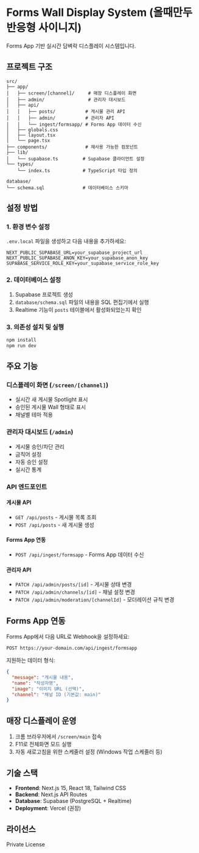 # Forms Wall Display System (올때만두 반응형 사이니지)

Forms App 기반 실시간 담벼락 디스플레이 시스템입니다.

## 프로젝트 구조

```
src/
├── app/
│   ├── screen/[channel]/     # 매장 디스플레이 화면
│   ├── admin/                # 관리자 대시보드
│   ├── api/
│   │   ├── posts/           # 게시물 관리 API
│   │   ├── admin/           # 관리자 API
│   │   └── ingest/formsapp/ # Forms App 데이터 수신
│   ├── globals.css
│   ├── layout.tsx
│   └── page.tsx
├── components/              # 재사용 가능한 컴포넌트
├── lib/
│   └── supabase.ts         # Supabase 클라이언트 설정
└── types/
    └── index.ts            # TypeScript 타입 정의

database/
└── schema.sql              # 데이터베이스 스키마
```

## 설정 방법

### 1. 환경 변수 설정

`.env.local` 파일을 생성하고 다음 내용을 추가하세요:

```env
NEXT_PUBLIC_SUPABASE_URL=your_supabase_project_url
NEXT_PUBLIC_SUPABASE_ANON_KEY=your_supabase_anon_key
SUPABASE_SERVICE_ROLE_KEY=your_supabase_service_role_key
```

### 2. 데이터베이스 설정

1. Supabase 프로젝트 생성
2. `database/schema.sql` 파일의 내용을 SQL 편집기에서 실행
3. Realtime 기능이 `posts` 테이블에서 활성화되었는지 확인

### 3. 의존성 설치 및 실행

```bash
npm install
npm run dev
```

## 주요 기능

### 디스플레이 화면 (`/screen/[channel]`)
- 실시간 새 게시물 Spotlight 표시
- 승인된 게시물 Wall 형태로 표시
- 채널별 테마 적용

### 관리자 대시보드 (`/admin`)
- 게시물 승인/차단 관리
- 금칙어 설정
- 자동 승인 설정
- 실시간 통계

### API 엔드포인트

#### 게시물 API
- `GET /api/posts` - 게시물 목록 조회
- `POST /api/posts` - 새 게시물 생성

#### Forms App 연동
- `POST /api/ingest/formsapp` - Forms App 데이터 수신

#### 관리자 API
- `PATCH /api/admin/posts/[id]` - 게시물 상태 변경
- `PATCH /api/admin/channels/[id]` - 채널 설정 변경
- `PATCH /api/admin/moderation/[channelId]` - 모더레이션 규칙 변경

## Forms App 연동

Forms App에서 다음 URL로 Webhook을 설정하세요:

```
POST https://your-domain.com/api/ingest/formsapp
```

지원하는 데이터 형식:
```json
{
  "message": "게시물 내용",
  "name": "작성자명",
  "image": "이미지 URL (선택)",
  "channel": "채널 ID (기본값: main)"
}
```

## 매장 디스플레이 운영

1. 크롬 브라우저에서 `/screen/main` 접속
2. F11로 전체화면 모드 실행
3. 자동 새로고침을 위한 스케줄러 설정 (Windows 작업 스케줄러 등)

## 기술 스택

- **Frontend**: Next.js 15, React 18, Tailwind CSS
- **Backend**: Next.js API Routes
- **Database**: Supabase (PostgreSQL + Realtime)
- **Deployment**: Vercel (권장)

## 라이선스

Private License
